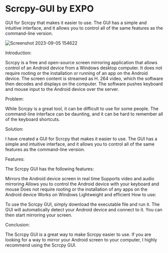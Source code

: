 # Scrcpy-GUI by EXPO
GUI for Scrcpy that makes it easier to use. The GUI has a simple and intuitive interface, and it allows you to control all of the same features as the command-line version.

![Screenshot 2023-09-05 154622](https://github.com/EXPOSUREEE/Scrcpy-GUI/assets/113922464/98dfef0b-8c48-4f92-a753-8ae4d3f98ef4)

Introduction:

Scrcpy is a free and open-source screen mirroring application that allows control of an Android device from a Windows desktop computer. It does not require rooting or the installation or running of an app on the Android device. The screen content is streamed as H. 264 video, which the software then decodes and displays on the computer. The software pushes keyboard and mouse input to the Android device over the server.

Problem:

While Scrcpy is a great tool, it can be difficult to use for some people. The command-line interface can be daunting, and it can be hard to remember all of the keyboard shortcuts.

Solution:

I have created a GUI for Scrcpy that makes it easier to use. The GUI has a simple and intuitive interface, and it allows you to control all of the same features as the command-line version.

Features:

The Scrcpy GUI has the following features:

Mirrors the Android device screen in real time
Supports video and audio mirroring
Allows you to control the Android device with your keyboard and mouse
Does not require rooting or the installation of any apps on the Android device
Works on Windows
Lightweight and efficient
How to use:

To use the Scrcpy GUI, simply download the executable file and run it. The GUI will automatically detect your Android device and connect to it. You can then start mirroring your screen.

Conclusion:

The Scrcpy GUI is a great way to make Scrcpy easier to use. If you are looking for a way to mirror your Android screen to your computer, I highly recommend using the Scrcpy GUI.
